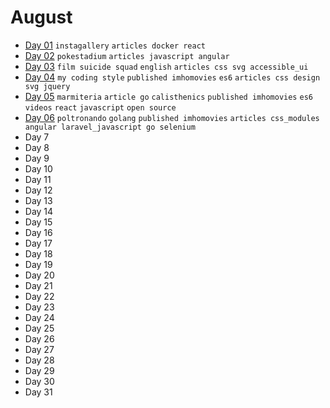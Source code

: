 # August

 - [Day 01](08-01-2016.md) `instagallery` `articles docker react`
 - [Day 02](08-02-2016.md) `pokestadium` `articles javascript angular` 
 - [Day 03](08-03-2016.md) `film suicide squad` `english` `articles css svg accessible_ui`
 - [Day 04](08-04-2016.md) `my coding style` `published imhomovies` `es6` `articles css design svg jquery`
 - [Day 05](08-05-2016.md) `marmiteria` `article go` `calisthenics` `published imhomovies` `es6 videos` `react` `javascript` `open source`
 - [Day 06](08-06-2016.md) `poltronando` `golang` `published imhomovies` `articles css_modules angular laravel_javascript go selenium` 
 - Day 7
 - Day 8
 - Day 9
 - Day 10
 - Day 11
 - Day 12
 - Day 13
 - Day 14
 - Day 15
 - Day 16
 - Day 17
 - Day 18
 - Day 19
 - Day 20
 - Day 21
 - Day 22
 - Day 23
 - Day 24
 - Day 25
 - Day 26
 - Day 27
 - Day 28
 - Day 29
 - Day 30
 - Day 31
